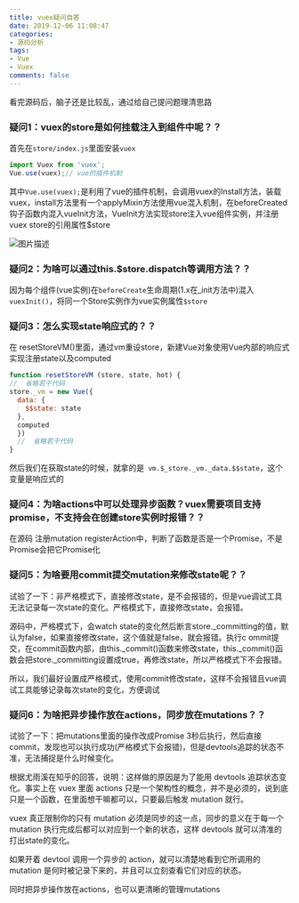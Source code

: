 ```yaml
---
title: vuex疑问自答
date: 2019-12-06 11:08:47
categories:
- 源码分析
tags:
- Vue
- Vuex
comments: false
---
```



看完源码后，脑子还是比较乱，通过给自己提问题理清思路

### 疑问1：vuex的store是如何挂载注入到组件中呢？？

首先在`store/index.js`里面安装`vuex`

```js
import Vuex from 'vuex';
Vue.use(vuex);// vue的插件机制
```

其中`Vue.use(vuex);`是利用了vue的插件机制，会调用vuex的Install方法，装载vuex，install方法里有一个applyMixin方法使用vue混入机制，在beforeCreated钩子函数内混入vueInit方法，VueInit方法实现store注入vue组件实例，并注册vuex store的引用属性$store

![图片描述](http://img.mukewang.com/5d5813ab0001a8b910021104.png)



### 疑问2：为啥可以通过this.$store.dispatch等调用方法？？

因为每个组件(vue实例)在`beforeCreate`生命周期(1.x在_init方法中)混入`vuexInit()`，将同一个Store实例作为vue实例属性`$store`



### 疑问3：怎么实现state响应式的？？
在 resetStoreVM()里面，通过vm重设store，新建Vue对象使用Vue内部的响应式实现注册state以及computed
```js
function resetStoreVM (store, state, hot) {
//  省略若干代码
store._vm = new Vue({
  data: {
  	$$state: state
  },
  computed
  })
  //  省略若干代码
}
```
然后我们在获取state的时候，就拿的是` vm.$_store._vm._data.$$state`，这个变量是响应式的



### 疑问4：为啥actions中可以处理异步函数？vuex需要项目支持promise，不支持会在创建store实例时报错？？

在源码 注册mutation registerAction中，判断了函数是否是一个Promise，不是Promise会把它Promise化



### 疑问5：为啥要用commit提交mutation来修改state呢？？

试验了一下：非严格模式下，直接修改state，是不会报错的，但是vue调试工具无法记录每一次state的变化。严格模式下，直接修改state，会报错。

源码中，严格模式下，会watch state的变化然后断言store._committing的值，默认为false，如果直接修改state，这个值就是false，就会报错。执行c ommit提交，在commit函数内部，由this.\_commit()函数来修改state，this.\_commit()函数会把store._committing设置成true，再修改state，所以严格模式下不会报错。

所以，我们最好设置成严格模式，使用commit修改state，这样不会报错且vue调试工具能够记录每次state的变化，方便调试



### 疑问6：为啥把异步操作放在actions，同步放在mutations？？

试验了一下：把mutations里面的操作改成Promise 3秒后执行，然后直接commit，发现也可以执行成功(严格模式下会报错)，但是devtools追踪的状态不准，无法捕捉是什么时候变化。

根据尤雨溪在知乎的回答，说明：这样做的原因是为了能用 devtools 追踪状态变化。事实上在 vuex 里面 actions 只是一个架构性的概念，并不是必须的，说到底只是一个函数，在里面想干嘛都可以，只要最后触发 mutation 就行。

vuex 真正限制你的只有 mutation 必须是同步的这一点，同步的意义在于每一个 mutation 执行完成后都可以对应到一个新的状态，这样 devtools 就可以清准的打出state的变化。

如果开着 devtool 调用一个异步的 action，就可以清楚地看到它所调用的 mutation 是何时被记录下来的，并且可以立刻查看它们对应的状态。

同时把异步操作放在actions，也可以更清晰的管理mutations

